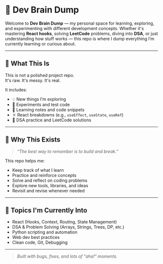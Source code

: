 # 🧠 Dev Brain Dump

Welcome to **Dev Brain Dump** — my personal space for learning, exploring, and experimenting with different development concepts. Whether it's mastering **React hooks**, solving **LeetCode** problems, diving into **DSA**, or just understanding how stuff works — this repo is where I dump everything I’m currently learning or curious about.

---

## 🚧 What This Is

This is not a polished project repo.  
It's raw. It's messy. It's real.

It includes:
- 💡 New things I’m exploring
- 🧪 Experiments and test code
- 📓 Learning notes and code snippets
- ⚛️ React breakdowns (e.g., `useEffect`, `useState`, `useRef`)
- 🧠 DSA practice and LeetCode solutions

---

## 🎯 Why This Exists

> _“The best way to remember is to build and break.”_

This repo helps me:
- Keep track of what I learn
- Practice and reinforce concepts
- Solve and reflect on coding problems
- Explore new tools, libraries, and ideas
- Revisit and revise whenever needed

---

## 🧠 Topics I'm Currently Into

- React (Hooks, Context, Routing, State Management)
- DSA & Problem Solving (Arrays, Strings, Trees, DP, etc.)
- Python scripting and automation
- Web dev best practices
- Clean code, Git, Debugging

 ---

> _Built with bugs, fixes, and lots of "aha!" moments._
